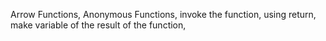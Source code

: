 Arrow Functions, Anonymous Functions, invoke the function, using return, make variable of the result of the function, 
